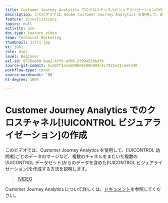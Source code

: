 ```yaml
---
title: Customer Journey Analytics でのクロスチャネルビジュアライゼーションの作成
description: このビデオでは、Adobe Customer Journey Analytics を使用して、訪問者ごとのデータのマージなど、複数のチャネルをまたいだ複数のデータセットのデータを含めたビジュアライゼーションを作成する方法を説明します。
feature: Visualizations
topics: null
activity: use
doc-type: feature video
team: Technical Marketing
thumbnail: 31771.jpg
kt: 3961
role: User
level: Beginner
exl-id: 077bed60-9aa2-47f9-af66-2f99453d64fb
source-git-commit: 5ca07f3aa1e080e9288b094c4c7921e11cae5d40
workflow-type: tm+mt
source-wordcount: '88'
ht-degree: 100%

---
```


# Customer Journey Analytics でのクロスチャネル[!UICONTROL ビジュアライゼーション]の作成

このビデオでは、Customer Journey Analytics を使用して、[!UICONTROL 訪問者]ごとのデータのマージなど、複数のチャネルをまたいだ複数の[!UICONTROL データセット]からのデータを含めた[!UICONTROL ビジュアライゼーション]を作成する方法を説明します。

>[!VIDEO](https://video.tv.adobe.com/v/31771/?quality=12)

Customer Journey Analytics について詳しくは、[ドキュメント](https://experienceleague.adobe.com/docs/analytics-platform/using/cja-landing.html?lang=ja)を参照してください。
